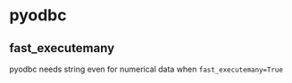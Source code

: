 # pyodbc

## fast_executemany
pyodbc needs string even for numerical data when `fast_executemany=True`
